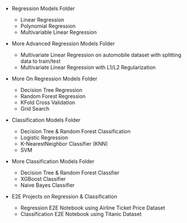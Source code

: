 * Regression Models Folder
  * Linear Regression
  * Polynomial Regression
  * Multivariable Linear Regression

* More Advanced Regression Models Folder
  * Multivariate Linear Regression on automobile dataset with splitting data to train/test
  * Multivariate Linear Regression with L1/L2 Regularization

* More On Regression Models Folder
  * Decision Tree Regression
  * Random Forest Regression
  * KFold Cross Validation
  * Grid Search

* Classification Models Folder
  * Decision Tree & Random Forest Classification
  * Logistic Regression
  * K-NearestNeighbor Classifier (KNN)
  * SVM
  
* More Classification Models Folder
  * Decision Tree & Random Forest Classfier
  * XGBoost Classifier
  * Naive Bayes Classifier

* E2E Projects on Regression & Classification
  * Regression E2E Notebook using Airline Ticket Price Dataset
  * Classification E2E Notebook using Titanic Dataset
